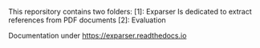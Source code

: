 This reporsitory contains two folders:
[1]:	Exparser
Is dedicated to extract references from PDF documents 
[2]:	Evaluation


Documentation under https://exparser.readthedocs.io

